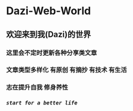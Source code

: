 # Dazi-Web-World

## 欢迎来到我(Dazi)的世界

### 这里会不定时更新各种分享类文章

### 文章类型多样化 有原创 有摘抄 有技术 有生活

### 志在提升自我 修身养性

### _`start for a better life`_
